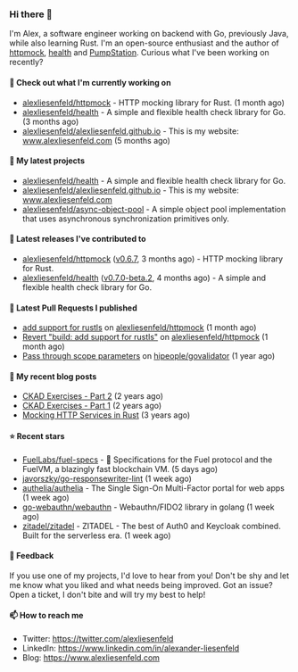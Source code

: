 ### Hi there 👋

I'm Alex, a software engineer working on backend with Go, previously Java, while also learning Rust.
I'm an open-source enthusiast and the author of [httpmock](https://github.com/alexliesenfeld/httpmock),
[health](https://github.com/alexliesenfeld/health) and [PumpStation](http://pumpstation-plugin.com). 
Curious what I've been working on recently?

#### 👷 Check out what I'm currently working on

- [alexliesenfeld/httpmock](https://github.com/alexliesenfeld/httpmock) - HTTP mocking library for Rust. (1 month ago)
- [alexliesenfeld/health](https://github.com/alexliesenfeld/health) - A simple and flexible health check library for Go. (3 months ago)
- [alexliesenfeld/alexliesenfeld.github.io](https://github.com/alexliesenfeld/alexliesenfeld.github.io) - This is my website: www.alexliesenfeld.com (5 months ago)

#### 🌱 My latest projects

- [alexliesenfeld/health](https://github.com/alexliesenfeld/health) - A simple and flexible health check library for Go.
- [alexliesenfeld/alexliesenfeld.github.io](https://github.com/alexliesenfeld/alexliesenfeld.github.io) - This is my website: www.alexliesenfeld.com
- [alexliesenfeld/async-object-pool](https://github.com/alexliesenfeld/async-object-pool) - A simple object pool implementation that uses asynchronous synchronization primitives only. 

#### 🔭 Latest releases I've contributed to

- [alexliesenfeld/httpmock](https://github.com/alexliesenfeld/httpmock) ([v0.6.7](https://github.com/alexliesenfeld/httpmock/releases/tag/v0.6.7), 3 months ago) - HTTP mocking library for Rust.
- [alexliesenfeld/health](https://github.com/alexliesenfeld/health) ([v0.7.0-beta.2](https://github.com/alexliesenfeld/health/releases/tag/v0.7.0-beta.2), 4 months ago) - A simple and flexible health check library for Go.

#### 🔨 Latest Pull Requests I published

- [add support for rustls](https://github.com/alexliesenfeld/httpmock/pull/72) on [alexliesenfeld/httpmock](https://github.com/alexliesenfeld/httpmock) (1 month ago)
- [Revert &#34;build: add support for rustls&#34;](https://github.com/alexliesenfeld/httpmock/pull/71) on [alexliesenfeld/httpmock](https://github.com/alexliesenfeld/httpmock) (1 month ago)
- [Pass through scope parameters](https://github.com/hipeople/govalidator/pull/4) on [hipeople/govalidator](https://github.com/hipeople/govalidator) (1 year ago)

#### 📜 My recent blog posts

- [CKAD Exercises - Part 2](https://alexliesenfeld.github.io/posts/ckad-excercises-2/) (2 years ago)
- [CKAD Exercises - Part 1](https://alexliesenfeld.github.io/posts/ckad-excercises-1/) (2 years ago)
- [Mocking HTTP Services in Rust](https://alexliesenfeld.github.io/posts/mocking-http--services-in-rust/) (3 years ago)

#### ⭐ Recent stars

- [FuelLabs/fuel-specs](https://github.com/FuelLabs/fuel-specs) - 📝 Specifications for the Fuel protocol and the FuelVM, a blazingly fast blockchain VM. (5 days ago)
- [javorszky/go-responsewriter-lint](https://github.com/javorszky/go-responsewriter-lint) (1 week ago)
- [authelia/authelia](https://github.com/authelia/authelia) - The Single Sign-On Multi-Factor portal for web apps (1 week ago)
- [go-webauthn/webauthn](https://github.com/go-webauthn/webauthn) - Webauthn/FIDO2 library in golang (1 week ago)
- [zitadel/zitadel](https://github.com/zitadel/zitadel) - ZITADEL - The best of Auth0 and Keycloak combined. Built for the serverless era. (1 week ago)

#### 💬 Feedback

If you use one of my projects, I'd love to hear from you! Don't be shy and let me know what you liked
and what needs being improved. Got an issue? Open a ticket, I don't bite and will try my best to help!

#### 📫 How to reach me

- Twitter: https://twitter.com/alexliesenfeld
- LinkedIn: https://www.linkedin.com/in/alexander-liesenfeld
- Blog: https://www.alexliesenfeld.com
